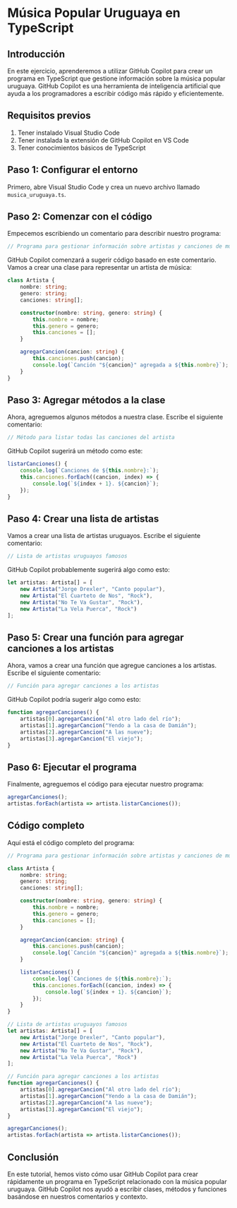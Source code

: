 # Música Popular Uruguaya en TypeScript

## Introducción

En este ejercicio, aprenderemos a utilizar GitHub Copilot para crear un programa en TypeScript que gestione información sobre la música popular uruguaya. GitHub Copilot es una herramienta de inteligencia artificial que ayuda a los programadores a escribir código más rápido y eficientemente.

## Requisitos previos

1. Tener instalado Visual Studio Code
2. Tener instalada la extensión de GitHub Copilot en VS Code
3. Tener conocimientos básicos de TypeScript

## Paso 1: Configurar el entorno

Primero, abre Visual Studio Code y crea un nuevo archivo llamado `musica_uruguaya.ts`.

## Paso 2: Comenzar con el código

Empecemos escribiendo un comentario para describir nuestro programa:

```typescript
// Programa para gestionar información sobre artistas y canciones de música popular uruguaya
```

GitHub Copilot comenzará a sugerir código basado en este comentario. Vamos a crear una clase para representar un artista de música:

```typescript
class Artista {
    nombre: string;
    genero: string;
    canciones: string[];

    constructor(nombre: string, genero: string) {
        this.nombre = nombre;
        this.genero = genero;
        this.canciones = [];
    }

    agregarCancion(cancion: string) {
        this.canciones.push(cancion);
        console.log(`Canción "${cancion}" agregada a ${this.nombre}`);
    }
}
```

## Paso 3: Agregar métodos a la clase

Ahora, agreguemos algunos métodos a nuestra clase. Escribe el siguiente comentario:

```typescript
// Método para listar todas las canciones del artista
```

GitHub Copilot sugerirá un método como este:

```typescript
listarCanciones() {
    console.log(`Canciones de ${this.nombre}:`);
    this.canciones.forEach((cancion, index) => {
        console.log(`${index + 1}. ${cancion}`);
    });
}
```

## Paso 4: Crear una lista de artistas

Vamos a crear una lista de artistas uruguayos. Escribe el siguiente comentario:

```typescript
// Lista de artistas uruguayos famosos
```

GitHub Copilot probablemente sugerirá algo como esto:

```typescript
let artistas: Artista[] = [
    new Artista("Jorge Drexler", "Canto popular"),
    new Artista("El Cuarteto de Nos", "Rock"),
    new Artista("No Te Va Gustar", "Rock"),
    new Artista("La Vela Puerca", "Rock")
];
```

## Paso 5: Crear una función para agregar canciones a los artistas

Ahora, vamos a crear una función que agregue canciones a los artistas. Escribe el siguiente comentario:

```typescript
// Función para agregar canciones a los artistas
```

GitHub Copilot podría sugerir algo como esto:

```typescript
function agregarCanciones() {
    artistas[0].agregarCancion("Al otro lado del río");
    artistas[1].agregarCancion("Yendo a la casa de Damián");
    artistas[2].agregarCancion("A las nueve");
    artistas[3].agregarCancion("El viejo");
}
```

## Paso 6: Ejecutar el programa

Finalmente, agreguemos el código para ejecutar nuestro programa:

```typescript
agregarCanciones();
artistas.forEach(artista => artista.listarCanciones());
```

## Código completo

Aquí está el código completo del programa:

```typescript
// Programa para gestionar información sobre artistas y canciones de música popular uruguaya

class Artista {
    nombre: string;
    genero: string;
    canciones: string[];

    constructor(nombre: string, genero: string) {
        this.nombre = nombre;
        this.genero = genero;
        this.canciones = [];
    }

    agregarCancion(cancion: string) {
        this.canciones.push(cancion);
        console.log(`Canción "${cancion}" agregada a ${this.nombre}`);
    }

    listarCanciones() {
        console.log(`Canciones de ${this.nombre}:`);
        this.canciones.forEach((cancion, index) => {
            console.log(`${index + 1}. ${cancion}`);
        });
    }
}

// Lista de artistas uruguayos famosos
let artistas: Artista[] = [
    new Artista("Jorge Drexler", "Canto popular"),
    new Artista("El Cuarteto de Nos", "Rock"),
    new Artista("No Te Va Gustar", "Rock"),
    new Artista("La Vela Puerca", "Rock")
];

// Función para agregar canciones a los artistas
function agregarCanciones() {
    artistas[0].agregarCancion("Al otro lado del río");
    artistas[1].agregarCancion("Yendo a la casa de Damián");
    artistas[2].agregarCancion("A las nueve");
    artistas[3].agregarCancion("El viejo");
}

agregarCanciones();
artistas.forEach(artista => artista.listarCanciones());
```

## Conclusión

En este tutorial, hemos visto cómo usar GitHub Copilot para crear rápidamente un programa en TypeScript relacionado con la música popular uruguaya. GitHub Copilot nos ayudó a escribir clases, métodos y funciones basándose en nuestros comentarios y contexto.
